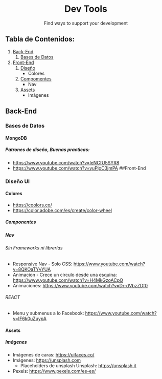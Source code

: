 <h1 align="center">Dev Tools</h1>
<p align="center">Find ways to support your development</p>



## Tabla de Contenidos:
1. [Back-End](#back-end)
   1. [Bases de Datos](#bases-de-datos)
2. [Front-End](#front-end) 
   1. [Diseño](#diseño)
      - Colores
   2. [Compomentes](#componentes)
      - Nav
   3. [Assets](#assets)
      - Imágenes



## Back-End
 ### Bases de Datos
   #### MongoDB
   ##### Patrones de diseño, Buenas practicas: 
   - https://www.youtube.com/watch?v=leNCfU5SYR8
   - https://www.youtube.com/watch?v=yuPjoC3jmPA 
##Front-End
### Diseño UI

#### Colores
- https://coolors.co/
- https://color.adobe.com/es/create/color-wheel
        
##### Componentes
##### Nav
###### Sin Frameworks ni librerías
- Responsive Nav - Solo CSS: https://www.youtube.com/watch?v=8QKOaTYvYUA
- Animacion - Crece un circulo desde una esquina: https://www.youtube.com/watch?v=H4MkGzoACpQ
- Animaciones: https://www.youtube.com/watch?v=Dr-dVbzZDf0
###### REACT
- Menu y submenus a lo Facebook: https://www.youtube.com/watch?v=IF6k0uZuypA
#### Assets
##### Imágenes
- Imágenes de caras: https://uifaces.co/
- Imágenes: https://unsplash.com
  - Placeholders de unsplash Unsplash: https://unsplash.it
- Pexels: https://www.pexels.com/es-es/

